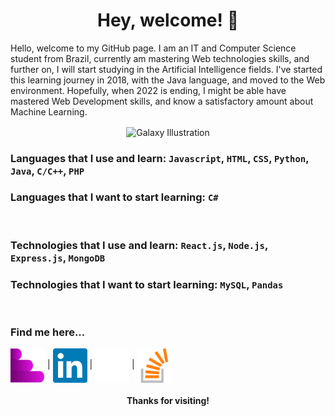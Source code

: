 <h1 align="center">Hey, welcome! 🌌</h1>

Hello, welcome to my GitHub page. I am an IT and Computer Science student from Brazil, currently am mastering Web technologies skills, and further on, I will start studying in the Artificial Intelligence fields. I've started this learning journey in 2018, with the Java language, and moved to the Web environment. Hopefully, when 2022 is ending, I might be able have mastered Web Development skills, and know a satisfactory amount about Machine Learning.

<p align="center"><img alt="Galaxy Illustration" align="center" src="./galaxy.jpg" width="80%" height="auto"/></p>

### Languages that I use and learn: ```Javascript```, ```HTML```, ```CSS```, ```Python```, ```Java```, ```C/C++```, ```PHP```
### Languages that I want to start learning: ```C#```
&nbsp;
### Technologies that I use and learn: ```React.js```, ```Node.js```, ```Express.js```, ```MongoDB```
### Technologies that I want to start learning: ```MySQL```, ```Pandas```
&nbsp;
&nbsp;
### Find me here...
[<img alt="Portfolio Icon" align="center" src="./portfolioIcon.png" width="55px" height="55px" title="Portfolio"/>](https://astroxii.github.io) |
[<img alt="LinkedIn Icon" align="center" src="./linkedin.png" width="55px" height="55px" title="LinkedIn"/>](https://www.linkedin.com/in/pedroabinotti) |
[<img alt="GitHub Icon" align="center" src="./github.png" width="55px" height="55px" title="GitHub"/>](https://www.github.com/astroxii) |
[<img alt="Stack Overflow Icon" align="center" src="./stackoverflow.png" width="55px" height="55px" title="Stack Overflow"/>](https://stackoverflow.com/users/16729323/astroxii)
&nbsp;
<h4 align="center">Thanks for visiting!</h4>

